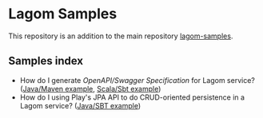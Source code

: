 # Lagom Samples

This repository is an addition to the main repository [lagom-samples](https://github.com/lagom/lagom-samples).

## Samples index

* How do I generate _OpenAPI/Swagger Specification_ for Lagom service? ([Java/Maven example](openapi/java/README.md), [Scala/Sbt example](openapi/scala/README.md))
* How do I using Play's JPA API to do CRUD-oriented persistence in a Lagom service? ([Java/SBT example](jpa-crud/java-sbt/README.md))